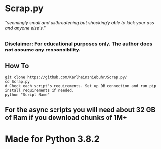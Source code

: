 # Scrap.py
###### "seemingly small and unthreatening but shockingly able to kick your ass and anyone else's."

### Disclaimer: For educational purposes only. The author does not assume any responsibility.

## How To
```
git clone https://github.com/Karlheinzniebuhr/Scrap.py/
cd Scrap.py  
# Check each script's requirements. Set up DB connection and run pip install requirements if needed.  
python "Script Name"  
```

## For the async scripts you will need about 32 GB of Ram if you download chunks of 1M+  

# Made for Python 3.8.2
